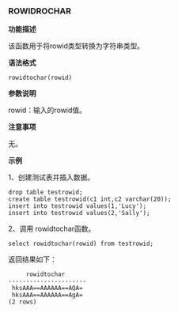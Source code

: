 

###  ROWIDROCHAR

**功能描述**

该函数用于将rowid类型转换为字符串类型。

**语法格式**

```
rowidtochar(rowid)
```

**参数说明**

rowid：输入的rowid值。

**注意事项**

无。

**示例**

1、创建测试表并插入数据。

```
drop table testrowid;
create table testrowid(c1 int,c2 varchar(20));
insert into testrowid values(1,'Lucy');
insert into testrowid values(2,'Sally');
```

2、调用 rowidtochar函数。

```
select rowidtochar(rowid) from testrowid;
```

返回结果如下：

```
     rowidtochar
----------------------
 hksAAA==AAAAAA==AQA=
 hksAAA==AAAAAA==AgA=
(2 rows)
```
